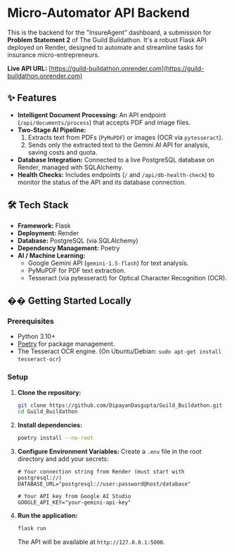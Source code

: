 # Micro-Automator API Backend

This is the backend for the "InsureAgent" dashboard, a submission for **Problem Statement 2** of The Guild Buildathon. It's a robust Flask API deployed on Render, designed to automate and streamline tasks for insurance micro-entrepreneurs.

**Live API URL:** [https://guild-buildathon.onrender.com](https://guild-buildathon.onrender.com)

## ✨ Features

- **Intelligent Document Processing:** An API endpoint (`/api/documents/process`) that accepts PDF and image files.
- **Two-Stage AI Pipeline:**
  1.  Extracts text from PDFs (`PyMuPDF`) or images (OCR via `pytesseract`).
  2.  Sends only the extracted text to the Gemini AI API for analysis, saving costs and quota.
- **Database Integration:** Connected to a live PostgreSQL database on Render, managed with SQLAlchemy.
- **Health Checks:** Includes endpoints (`/` and `/api/db-health-check`) to monitor the status of the API and its database connection.

## 🛠️ Tech Stack

- **Framework:** Flask
- **Deployment:** Render
- **Database:** PostgreSQL (via SQLAlchemy)
- **Dependency Management:** Poetry
- **AI / Machine Learning:**
  - Google Gemini API (`gemini-1.5-flash`) for text analysis.
  - PyMuPDF for PDF text extraction.
  - Tesseract (via pytesseract) for Optical Character Recognition (OCR).

## �� Getting Started Locally

### Prerequisites

- Python 3.10+
- [Poetry](https://python-poetry.org/docs/#installation) for package management.
- The Tesseract OCR engine. (On Ubuntu/Debian: `sudo apt-get install tesseract-ocr`)

### Setup

1.  **Clone the repository:**
    ```bash
    git clone https://github.com/DipayanDasgupta/Guild_Buildathon.git
    cd Guild_Buildathon
    ```

2.  **Install dependencies:**
    ```bash
    poetry install --no-root
    ```

3.  **Configure Environment Variables:**
    Create a `.env` file in the root directory and add your secrets:
    ```.env
    # Your connection string from Render (must start with postgresql://)
    DATABASE_URL="postgresql://user:password@host/database"

    # Your API key from Google AI Studio
    GOOGLE_API_KEY="your-gemini-api-key"
    ```

4.  **Run the application:**
    ```bash
    flask run
    ```
    The API will be available at `http://127.0.0.1:5000`.

